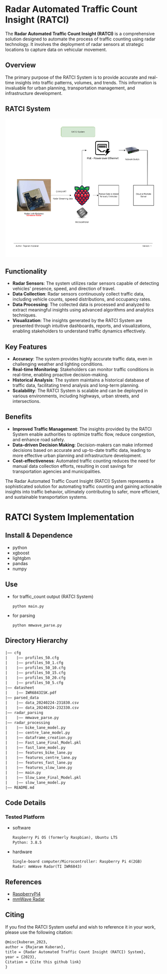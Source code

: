 
# Radar Automated Traffic Count Insight (RATCI)

The **Radar Automated Traffic Count Insight (RATCI)** is a comprehensive solution designed to automate the process of traffic counting using radar technology. It involves the deployment of radar sensors at strategic locations to capture data on vehicular movement.

## Overview

The primary purpose of the RATCI System is to provide accurate and real-time insights into traffic patterns, volumes, and trends. This information is invaluable for urban planning, transportation management, and infrastructure development.

## RATCI System

<p align="center" >
	<img src="./assets/ratci-system.png" width="1000">
</p>

## Functionality

- **Radar Sensors**: The system utilizes radar sensors capable of detecting vehicles' presence, speed, and direction of travel.
- **Data Collection**: Radar sensors continuously collect traffic data, including vehicle counts, speed distributions, and occupancy rates.
- **Data Processing**: The collected data is processed and analyzed to extract meaningful insights using advanced algorithms and analytics techniques.
- **Visualization**: The insights generated by the RATCI System are presented through intuitive dashboards, reports, and visualizations, enabling stakeholders to understand traffic dynamics effectively.

## Key Features

- **Accuracy**: The system provides highly accurate traffic data, even in challenging weather and lighting conditions.
- **Real-time Monitoring**: Stakeholders can monitor traffic conditions in real-time, enabling proactive decision-making.
- **Historical Analysis**: The system maintains a historical database of traffic data, facilitating trend analysis and long-term planning.
- **Scalability**: The RATCI System is scalable and can be deployed in various environments, including highways, urban streets, and intersections.

## Benefits

- **Improved Traffic Management**: The insights provided by the RATCI System enable authorities to optimize traffic flow, reduce congestion, and enhance road safety.
- **Data-driven Decision Making**: Decision-makers can make informed decisions based on accurate and up-to-date traffic data, leading to more effective urban planning and infrastructure development.
- **Cost-effectiveness**: Automated traffic counting reduces the need for manual data collection efforts, resulting in cost savings for transportation agencies and municipalities.

The Radar Automated Traffic Count Insight (RATCI) System represents a sophisticated solution for automating traffic counting and gaining actionable insights into traffic behavior, ultimately contributing to safer, more efficient, and sustainable transportation systems.


#  RATCI System Implementation


<!--
## Paper Information
- Title:  `paper name`
- Authors:  `A`,`B`,`C`
- Preprint: [https://arxiv.org/abs/xx]()
- Full-preprint: [paper position]()
- Video: [video position]()
-->

## Install & Dependence
- python
- xgboost
- lightgbm
- pandas
- numpy
<!--
## Dataset Preparation
| Dataset | Download |
| ---     | ---   |
| dataset-A | [download]() |
| dataset-B | [download]() |
| dataset-C | [download]() |
-->
## Use
- for traffic_count output (RATCI System)
  ```
  python main.py
  ```
- for parsing
  ```
  python mmwave_parse.py
  ```
<!--
## Pretrained model
| Model | Download |
| ---     | ---   |
| Model-1 | [download]() |
| Model-2 | [download]() |
| Model-3 | [download]() |
-->

## Directory Hierarchy
```
|—— cfg
|    |—— profiles_50.cfg
|    |—— profiles_50_1.cfg
|    |—— profiles_50_10.cfg
|    |—— profiles_50_15.cfg
|    |—— profiles_50_20.cfg
|    |—— profiles_50_5.cfg
|—— datasheet
|    |—— IWR6843ISK.pdf
|—— parsed_data
|    |—— data_20240224-231830.csv
|    |—— data_20240224-232330.csv
|—— radar_parsing
|    |—— mmwave_parse.py
|—— radar_processing
|    |—— bike_lane_model.py
|    |—— centre_lane_model.py
|    |—— dataframe_creation.py
|    |—— Fast_Lane_Final_Model.pkl
|    |—— fast_lane_model.py
|    |—— features_bike_lane.py
|    |—— features_centre_lane.py
|    |—— features_fast_lane.py
|    |—— features_slow_lane.py
|    |—— main.py
|    |—— Slow_Lane_Final_Model.pkl
|    |—— slow_lane_model.py
|—— README.md
```
## Code Details
### Tested Platform
- software
  ```
  Raspberry Pi OS (formerly Raspbian), Ubuntu LTS
  Python: 3.8.5  
  ```
- hardware
  ```
  Single-board computer/Microcontroller: Raspberry Pi 4(2GB)
  Radar: mmWave Radar(TI IWR6843)
  ```
<!--
### Hyper parameters
```
```
-->
## References
- [RaspberryPi4](https://www.raspberrypi.com/products/raspberry-pi-4-model-b/)
- [mmWave Radar](https://www.ti.com/product/IWR6843)
  
## Citing
If you find the RATCI System useful and wish to reference it in your work, please use the following citation:
```
@misc{kuberan_2023,
author = {Rajaram Kuberan},
title = {Radar Automated Traffic Count Insight (RATCI) System},
year = {2023},
Citation = {Cite this github link}
}
```
